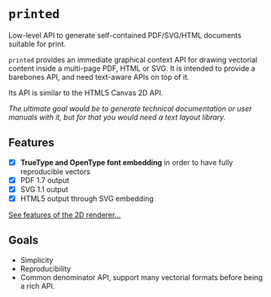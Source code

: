 # `printed`

Low-level API to generate self-contained PDF/SVG/HTML documents suitable for print.

`printed` provides an immediate graphical context API for drawing vectorial content inside a multi-page PDF, HTML or SVG.
It is intended to provide a barebones API, and need text-aware APIs on top of it. 

Its API is similar to the HTML5 Canvas 2D API.

_The ultimate goal would be to generate technical documentation or user manuals with it, but for that you 
would need a text layout library._

## Features

- [x] **TrueType and OpenType font embedding** in order to have fully reproducible vectors
- [x] PDF 1.7 output
- [x] SVG 1.1 output
- [x] HTML5 output through SVG embedding

[See features of the 2D renderer...](https://github.com/p0nce/pdf-d/blob/master/source/pdfd/irenderer.d)

## Goals

- Simplicity
- Reproducibility
- Common denominator API, support many vectorial formats before being a rich API.

